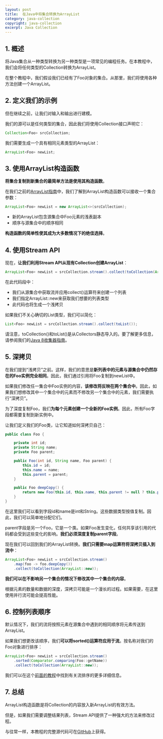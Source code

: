 ```yaml
---
layout: post
title:  在Java中将集合转换为ArrayList
category: java-collection
copyright: java-collection
excerpt: Java Collection
---
```


## 1. 概述

将Java集合从一种类型转换为另一种类型是一项常见的编程任务。在本教程中，我们会将任何类型的Collection转换为ArrayList。

在整个教程中，我们假设我们已经有了Foo对象的集合。从那里，我们将使用各种方法创建一个ArrayList。

## 2. 定义我们的示例

但在继续之前，让我们对输入和输出进行建模。

我们的源可以是任何类型的集合，因此我们将使用Collection接口声明它：

```java
Collection<Foo> srcCollection;
```

我们需要生成一个具有相同元素类型的ArrayList：

```java
ArrayList<Foo> newList;
```

## 3. 使用ArrayList构造函数

**将集合复制到新集合的最简单方法是使用其构造函数**。

在我们之前的[ArrayList指南](https://www.baeldung.com/java-arraylist)中，我们了解到ArrayList构造函数可以接收一个集合参数：

```java
ArrayList<Foo> newList = new ArrayList<>(srcCollection);
```

-   新的ArrayList包含源集合中Foo元素的浅表副本
-   顺序与源集合中的顺序相同

**构造函数的简单性使其成为大多数情况下的绝佳选择**。

## 4. 使用Stream API

现在，**让我们利用Stream API从现有Collection创建ArrayList**：

```java
ArrayList<Foo> newList = srcCollection.stream().collect(toCollection(ArrayList::new));
```

在此代码段中：

-   我们从源集合中获取流并应用collect()运算符来创建一个列表
-   我们指定ArrayList::new来获取我们想要的列表类型
-   此代码也将生成一个浅拷贝

如果我们不关心确切的List类型，我们可以简化：

```java
List<Foo> newList = srcCollection.stream().collect(toList());
```

请注意，toCollection()和toList()是从Collectors静态导入的。要了解更多信息，请参阅我们的[Java 8收集器指南](https://www.baeldung.com/java-8-collectors)。

## 5. 深拷贝

在我们提到“浅拷贝”之前。这样，我们的意思是**新列表中的元素与源集合中仍然存在的Foo实例完全相同**。因此，我们通过引用将Foo复制到newList中。

如果我们修改任一集合中Foo实例的内容，**该修改将反映在两个集合中**。因此，如果我们想修改其中一个集合中的元素而不修改另一个集合中的元素，我们需要执行“深拷贝”。

为了深度复制Foo，我们**为每个元素创建一个全新的Foo实例**。因此，所有Foo字段都需要复制到新实例中。

让我们定义我们的Foo类，让它知道如何深拷贝自己：

```java
public class Foo {

    private int id;
    private String name;
    private Foo parent;

    public Foo(int id, String name, Foo parent) {
        this.id = id;
        this.name = name;
        this.parent = parent;
    }

    public Foo deepCopy() {
        return new Foo(this.id, this.name, this.parent != null ? this.parent.deepCopy() : null);
    }
}
```

在这里我们可以看到字段id和name是int和String。这些数据类型按值复制。因此，我们可以简单地分配它们。

parent字段是另一个Foo，它是一个类。如果Foo发生变化，任何共享该引用的代码都会受到这些变化的影响。**我们必须深度复制parent字段**。

现在我们可以回到我们的ArrayList转换。**我们只需要map运算符将深拷贝插入到流中**：

```java
ArrayList<Foo> newList = srcCollection.stream()
    .map(foo -> foo.deepCopy())
    .collect(toCollection(ArrayList::new));
```

**我们可以在不影响另一个集合的情况下修改其中一个集合的内容**。

根据元素的数量和数据的深度，深拷贝可能是一个漫长的过程。如果需要，在这里使用并行流可能会提高性能。

## 6. 控制列表顺序

默认情况下，我们的流将按照元素在源集合中遇到的相同顺序将元素传送到ArrayList。

如果我们想更改该顺序，我们**可以将sorted()运算符应用于流**。按名称对我们的Foo对象进行排序：

```java
ArrayList<Foo> newList = srcCollection.stream()
    .sorted(Comparator.comparing(Foo::getName))
    .collect(toCollection(ArrayList::new));
```

我们可以在这个[前面的教程](https://www.baeldung.com/java-stream-ordering)中找到有关流排序的更多详细信息。

## 7. 总结

ArrayList构造函数是将Collection的内容放入新ArrayList的有效方法。

但是，如果我们需要调整结果列表，Stream API提供了一种强大的方法来修改过程。

与往常一样，本教程的完整源代码可在[GitHub](https://github.com/tuyucheng7/taketoday-tutorial4j/tree/master/java-core-modules/java-collections-conversions-1)上获得。